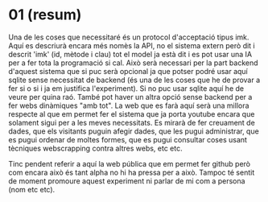 
# 01 (resum)

Una de les coses que necessitaré és un protocol d'acceptació tipus imk. Aquí es descriurà encara més nomès la API, no el sistema extern però dit i descrit 'imk' (id, mètode i clau) tot el model ja està dit i es pot usar una IA per a fer tota la programació si cal. Això serà necessari per la part backend d'aquest sistema que si puc serà opcional ja que potser podré usar aquí sqlite sense necessitat de backend (és una de les coses que he de provar a fer si o si i ja em justifica l'experiment). Si no puc usar sqlite aquí he de veure per quina raó. També pot haver un altra opció sense backend per a fer webs dinàmiques "amb tot". La web que es farà aquí serà una millora respecte al que em permet fer el sistema que ja porta youtube encara que solament sigui per a les meves necessitats. Es mirarà de fer creuament de dades, que els visitants puguin afegir dades, que les pugui administrar, que es pugui ordenar de moltes formes, que es pugui consultar coses usant tècniques webscrapping contra altres webs, etc etc.

Tinc pendent referir a aquí la web pública que em permet fer github però com encara això és tant alpha no hi ha pressa per a això. Tampoc té sentit de moment promoure aquest experiment ni parlar de mi com a persona (nom etc etc).
